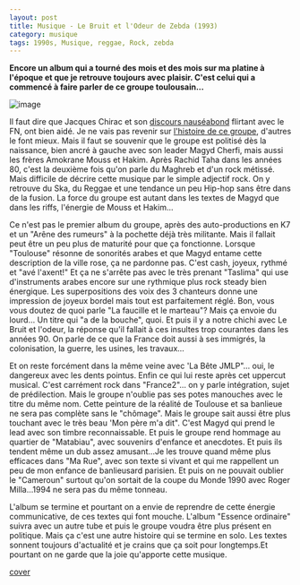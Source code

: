 ```yaml
---
layout: post
title: Musique - Le Bruit et l'Odeur de Zebda (1993)
category: musique
tags: 1990s, Musique, reggae, Rock, zebda
---
```

**Encore un album qui a tourné des mois et des mois sur ma platine à l'époque et que je retrouve toujours avec plaisir. C'est celui qui a commencé à faire parler de ce groupe toulousain...**

![image](https://filedn.eu/llqi9IBxlYouGRXYG2xlROb/img/2018/zebda.jpg)

Il faut dire que Jacques Chirac et son <a href="https://fr.wikipedia.org/wiki/Le_bruit_et_l%27odeur_(discours_de_Jacques_Chirac)">discours nauséabond</a> flirtant avec le FN, ont bien aidé. Je ne vais pas revenir sur <a href="https://fr.wikipedia.org/wiki/Zebda">l'histoire de ce groupe</a>, d'autres le font mieux. Mais il faut se souvenir que le groupe est politisé dès la naissance, bien ancré à gauche avec son leader Magyd Cherfi, mais aussi les frères Amokrane Mouss et Hakim. Après Rachid Taha dans les années 80, c'est la deuxième fois qu'on parle du Maghreb et d'un rock métissé. Mais difficile de décrire cette musique par le simple adjectif rock. On y retrouve du Ska, du Reggae et une tendance un peu Hip-hop sans être dans de la fusion. La force du groupe est autant dans les textes de Magyd que dans les riffs, l'énergie de Mouss et Hakim...

Ce n'est pas le premier album du groupe, après des auto-productions en K7 et un "Arêne des rumeurs" à la pochette déjà très militante. Mais il fallait peut être un peu plus de maturité pour que ça fonctionne. Lorsque "Toulouse" résonne de sonorités arabes et que Magyd entame cette description de la ville rose, ça ne pardonne pas. C'est cash, joyeux, rythmé et "avé l'axent!" Et ça ne s'arrête pas avec le très prenant "Taslima" qui use d'instruments arabes encore sur une rythmique plus rock steady bien énergique. Les superpositions des voix des 3 chanteurs donne une impression de joyeux bordel mais tout est parfaitement réglé. Bon, vous vous doutez de quoi parle "La faucille et le marteau"? Mais ça envoie du lourd... Un titre qui "a de la bouche", quoi. Et puis il y a notre chichi avec Le Bruit et l'odeur, la réponse qu'il fallait à ces insultes trop courantes dans les années 90. On parle de ce que la France doit aussi à ses immigrés, la colonisation, la guerre, les usines, les travaux...

Et on reste forcément dans la même veine avec 'La Bête JMLP"... oui, le dangereux avec les dents pointus. Enfin ce qui lui reste après cet uppercut musical. C'est carrément rock dans "France2"... on y parle intégration, sujet de prédilection. Mais le groupe n'oublie pas ses potes manouches avec le titre du même nom. Cette peinture de la réalité de Toulouse et sa banlieue ne sera pas complète sans le "chômage". Mais le groupe sait aussi être plus touchant avec le très beau 'Mon père m'a dit". C'est Magyd qui prend le lead avec son timbre reconnaissable. Et puis le groupe rend hommage au quartier de "Matabiau", avec souvenirs d'enfance et anecdotes. Et puis ils tendent même un dub assez amusant...Je les trouve quand même plus efficaces dans "Ma Rue", avec son texte si vivant et qui me rappellent un peu de mon enfance de banlieusard parisien. Et puis on ne pouvait oublier le "Cameroun" surtout qu'on sortait de la coupe du Monde 1990 avec Roger Milla...1994 ne sera pas du même tonneau. 

L'album se termine et pourtant on a envie de reprendre de cette énergie communicative, de ces textes qui font mouche. L'album "Essence ordinaire" suivra avec un autre tube et puis le groupe voudra être plus présent en politique. Mais ça c'est une autre histoire qui se termine en solo. Les textes sonnent toujours d'actualité et je crains que ça soit pour longtemps.Et pourtant on ne garde que la joie qu'apporte cette musique. 

[cover](https://www.youtube.com/watch?v=lwzscXQPqVQ)



